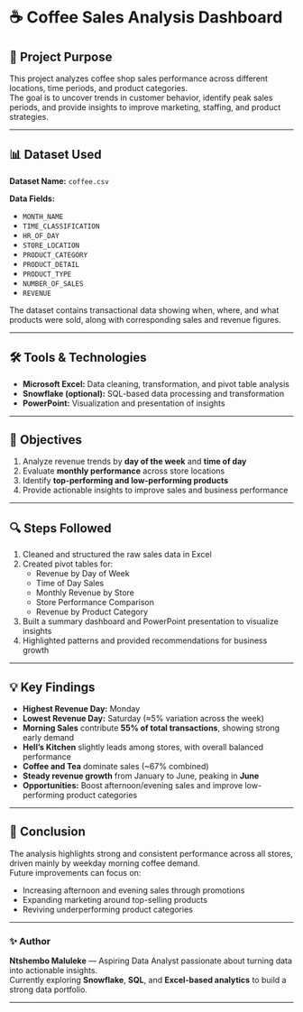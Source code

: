 # ☕ Coffee Sales Analysis Dashboard

## 📘 Project Purpose
This project analyzes coffee shop sales performance across different locations, time periods, and product categories.  
The goal is to uncover trends in customer behavior, identify peak sales periods, and provide insights to improve marketing, staffing, and product strategies.

----------------------------------------------------------------------------------------------------------------------------------------------

## 📊 Dataset Used
**Dataset Name:** `coffee.csv`  

**Data Fields:**
- `MONTH_NAME`
- `TIME_CLASSIFICATION`
- `HR_OF_DAY`
- `STORE_LOCATION`
- `PRODUCT_CATEGORY`
- `PRODUCT_DETAIL`
- `PRODUCT_TYPE`
- `NUMBER_OF_SALES`
- `REVENUE`

The dataset contains transactional data showing when, where, and what products were sold, along with corresponding sales and revenue figures.

----------------------------------------------------------------------------------------------------------------------------------------------

## 🛠️ Tools & Technologies
- **Microsoft Excel:** Data cleaning, transformation, and pivot table analysis  
- **Snowflake (optional):** SQL-based data processing and transformation  
- **PowerPoint:** Visualization and presentation of insights  

----------------------------------------------------------------------------------------------------------------------------------------------

## 🎯 Objectives
1. Analyze revenue trends by **day of the week** and **time of day**  
2. Evaluate **monthly performance** across store locations  
3. Identify **top-performing and low-performing products**  
4. Provide actionable insights to improve sales and business performance  

----------------------------------------------------------------------------------------------------------------------------------------------

## 🔍 Steps Followed
1. Cleaned and structured the raw sales data in Excel  
2. Created pivot tables for:
   - Revenue by Day of Week  
   - Time of Day Sales  
   - Monthly Revenue by Store  
   - Store Performance Comparison  
   - Revenue by Product Category  
3. Built a summary dashboard and PowerPoint presentation to visualize insights  
4. Highlighted patterns and provided recommendations for business growth  

----------------------------------------------------------------------------------------------------------------------------------------------

## 💡 Key Findings
- **Highest Revenue Day:** Monday  
- **Lowest Revenue Day:** Saturday (≈5% variation across the week)  
- **Morning Sales** contribute **55% of total transactions**, showing strong early demand  
- **Hell’s Kitchen** slightly leads among stores, with overall balanced performance  
- **Coffee and Tea** dominate sales (~67% combined)  
- **Steady revenue growth** from January to June, peaking in **June**  
- **Opportunities:** Boost afternoon/evening sales and improve low-performing product categories  

----------------------------------------------------------------------------------------------------------------------------------------------

## 🚀 Conclusion
The analysis highlights strong and consistent performance across all stores, driven mainly by weekday morning coffee demand.  
Future improvements can focus on:
- Increasing afternoon and evening sales through promotions  
- Expanding marketing around top-selling products  
- Reviving underperforming product categories  

---

### ✨ Author
**Ntshembo Maluleke** — Aspiring Data Analyst passionate about turning data into actionable insights.  
Currently exploring **Snowflake**, **SQL**, and **Excel-based analytics** to build a strong data portfolio.

---
